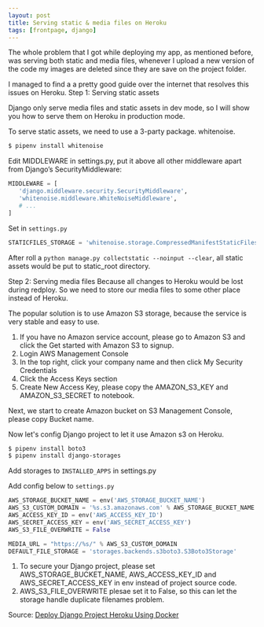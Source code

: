 ```yaml
---
layout: post
title: Serving static & media files on Heroku
tags: [frontpage, django]
---
```

The whole problem that I got while deploying my app, as mentioned before, was serving both static and media files, whenever I upload a new version of the code my images are deleted since they are save on the project folder.

I managed to find a a pretty good guide over the internet that resolves this issues on Heroku.
Step 1: Serving static assets

Django only serve media files and static assets in dev mode, so I will show you how to serve them on Heroku in production mode.

To serve static assets, we need to use a 3-party package. whitenoise.
```bash
$ pipenv install whitenoise
```
Edit MIDDLEWARE in settings.py, put it above all other middleware apart from Django’s SecurityMiddleware:
```python
MIDDLEWARE = [
   'django.middleware.security.SecurityMiddleware',
   'whitenoise.middleware.WhiteNoiseMiddleware',
   # ...
]
```
Set in `settings.py`
```python
STATICFILES_STORAGE = 'whitenoise.storage.CompressedManifestStaticFilesStorage' 
```
After roll a `python manage.py collectstatic --noinput --clear`, all static assets would be put to static_root directory.

Step 2: Serving media files
Because all changes to Heroku would be lost during redploy. So we need to store our media files to some other place instead of Heroku.

The popular solution is to use Amazon S3 storage, because the service is very stable and easy to use.
1. If you have no Amazon service account, please go to Amazon S3 and click the Get started with Amazon S3 to signup.
2. Login AWS Management Console
3. In the top right, click your company name and then click My Security Credentials
4. Click the Access Keys section
5. Create New Access Key, please copy the AMAZON_S3_KEY and AMAZON_S3_SECRET to notebook.

Next, we start to create Amazon bucket on S3 Management Console, please copy Bucket name.

Now let's config Django project to let it use Amazon s3 on Heroku.
```bash
$ pipenv install boto3
$ pipenv install django-storages
```
Add storages to `INSTALLED_APPS` in settings.py

Add config below to `settings.py`
```python
AWS_STORAGE_BUCKET_NAME = env('AWS_STORAGE_BUCKET_NAME')
AWS_S3_CUSTOM_DOMAIN = '%s.s3.amazonaws.com' % AWS_STORAGE_BUCKET_NAME
AWS_ACCESS_KEY_ID = env('AWS_ACCESS_KEY_ID')
AWS_SECRET_ACCESS_KEY = env('AWS_SECRET_ACCESS_KEY')
AWS_S3_FILE_OVERWRITE = False

MEDIA_URL = "https://%s/" % AWS_S3_CUSTOM_DOMAIN
DEFAULT_FILE_STORAGE = 'storages.backends.s3boto3.S3Boto3Storage'
```

1. To secure your Django project, please set AWS_STORAGE_BUCKET_NAME, AWS_ACCESS_KEY_ID and AWS_SECRET_ACCESS_KEY in env instead of project source code.
2. AWS_S3_FILE_OVERWRITE plesae set it to False, so this can let the storage handle duplicate filenames problem.

Source: [Deploy Django Project Heroku Using Docker](https://www.accordbox.com/blog/deploy-django-project-heroku-using-docker/)